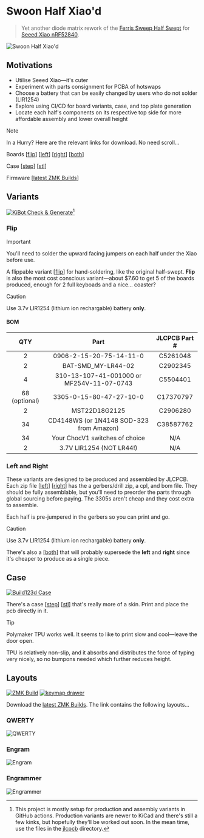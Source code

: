 # Swoon Half Xiao'd

> Yet another diode matrix rework of the
> [Ferris Sweep Half Swept](https://github.com/davidphilipbarr/Sweep/tree/main/Sweep%20half-swept)
> for
> [Seeed Xiao nRF52840](https://www.seeedstudio.com/Seeed-XIAO-BLE-nRF52840-p-5201.html).

![Swoon Half Xiao'd](.images/swoon_render.jpg)

## Motivations

- Utilise Seeed Xiao—it's cuter
- Experiment with parts consignment for PCBA of hotswaps
- Choose a battery that can be easily changed by users who do not solder
  (LIR1254)
- Explore using CI/CD for board variants, case, and top plate generation
- Locate each half's components on its respective top side for more affordable
  assembly and lower overall height

> [!NOTE]
> In a Hurry? Here are the relevant links for download. No need scroll...
>
> Boards [[flip](/jlcpcb/swoon_FLIP.zip)] [[left](/jlcpcb/swoon_LEFT.zip)]
> [[right](/jlcpcb/swoon_RIGHT.zip)] [[both](/jlcpcb/swoon_BOTH.zip)]
>
> Case
> [[step](https://nightly.link/willpuckett/Swoon/actions/runs/10987780383/Case_STEP.zip)]
> [[stl](https://nightly.link/willpuckett/Swoon/actions/runs/10987780383/Case_STL.zip)]
>
> Firmware
> [[latest ZMK Builds](https://nightly.link/willpuckett/Swoon/workflows/zmk/main/swoon.zip)]

## Variants

[![KiBot Check & Generate](https://github.com/willpuckett/Swoon/actions/workflows/kibot.yml/badge.svg)](https://github.com/willpuckett/Swoon/actions/workflows/kibot.yml)[^1]

### **Flip**

> [!IMPORTANT]
> You'll need to solder the upward facing jumpers on each half under the Xiao
> before use.

A flippable variant [[flip](/jlcpcb/swoon_FLIP.zip)] for hand-soldering, like
the original half-swept. **Flip** is also the most cost conscious variant—about
$7.60 to get 5 of the boards produced, enough for 2 full keyboads and a nice...
coaster?

> [!CAUTION]
> Use 3.7v LIR1254 (lithium ion rechargable) battery **only**.

#### BOM

|      QTY      |                   Part                    | JLCPCB Part # |
| :-----------: | :---------------------------------------: | :-----------: |
|       2       |          0906-2-15-20-75-14-11-0          |   C5261048    |
|       2       |            BAT-SMD_MY-LR44-02             |   C2902345    |
|       4       | 310-13-107-41-001000 or MF254V-11-07-0743 |   C5504401    |
| 68 (optional) |          3305-0-15-80-47-27-10-0          |   C17370797   |
|       2       |               MST22D18G2125               |   C2906280    |
|      34       | CD4148WS (or 1N4148 SOD-323 from Amazon)  |   C38587762   |
|      34       |      Your ChocV1 switches of choice       |      N/A      |
|       2       |         3.7V LIR1254 (NOT LR44!)          |      N/A      |

### **Left** and **Right**

These variants are designed to be produced and assembled by JLCPCB. Each zip
file [[left](/jlcpcb/swoon_LEFT.zip)] [[right](/jlcpcb/swoon_RIGHT.zip)] has the
a gerbers/drill zip, a cpl, and bom file. They should be fully assemblable, but
you'll need to preorder the parts through global sourcing before paying. The
3305s aren't cheap and they cost extra to assemble.

Each half is pre-jumpered in the gerbers so you can print and go.

> [!CAUTION]
> Use 3.7v LIR1254 (lithium ion rechargable) battery **only**.

There's also a [[both](/jlcpcb/swoon_BOTH.zip)] that will probably supersede the
**left** and **right** since it's cheaper to produce as a single piece.

## Case

[![Build123d Case](https://github.com/willpuckett/Swoon/actions/workflows/case.yml/badge.svg)](https://github.com/willpuckett/Swoon/actions/workflows/case.yml)

There's a case
[[step](https://nightly.link/willpuckett/Swoon/actions/runs/10987780383/Case_STEP.zip)]
[[stl](https://nightly.link/willpuckett/Swoon/actions/runs/10987780383/Case_STL.zip)]
that's really more of a skin. Print and place the pcb directly in it.

> [!TIP]
> Polymaker TPU works well. It seems to like to print slow and cool—leave the
> door open.

TPU is relatively non-slip, and it absorbs and distributes the force of typing
very nicely, so no bumpons needed which further reduces height.

## Layouts

[![ZMK Build](https://github.com/willpuckett/Swoon/actions/workflows/zmk.yml/badge.svg)](https://github.com/willpuckett/Swoon/actions/workflows/zmk.yml)
[![keymap drawer](https://github.com/willpuckett/Swoon/actions/workflows/keymap-drawer.yml/badge.svg)](https://github.com/willpuckett/Swoon/actions/workflows/keymap-drawer.yml)

Download the
[latest ZMK Builds](https://nightly.link/willpuckett/Swoon/workflows/zmk/main/swoon.zip).
The link contains the following layouts...

### QWERTY

![QWERTY](.images/swoon_QWERTY.svg)

### Engram

![Engram](.images/swoon_ENGRAM.svg)

### Engrammer

![Engrammer](.images/swoon_ENGRAMMER.svg)

[^1]: This project is mostly setup for production and assembly variants in
    GitHub actions. Production variants are newer to KiCad and there's still a
    few kinks, but hopefully they'll be worked out soon. In the mean time, use
    the files in the [jlcpcb](/jlcpcb/) directory.
